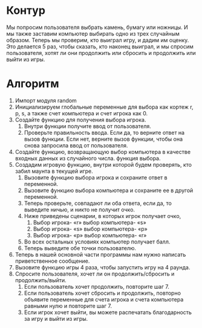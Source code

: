 # Контур

Мы попросим пользователя выбрать камень, бумагу или ножницы. И мы также заставим компьютер выбирать одно из трех случайным образом. Теперь мы проверим, кто выиграл игру, и дадим им оценку. Это делается 5 раз, чтобы сказать, кто наконец выиграл, и мы спросим пользователя, хотят ли они продолжить или сбросить и продолжить или выйти из игры.

# Алгоритм

1. Импорт модуля random
2. Инициализируем глобальные переменные для выбора как кортеж r, p, s, а также счет компьютера и счет игрока как 0.
3. Создайте функцию для получения выбора игрока.
   1. Внутри функции получите ввод от пользователя.
   2. Проверьте правильность ввода. Если да, то верните ответ на вызов функции. Если нет, верните вызов функции, чтобы она снова запросила ввод от пользователя.
4. Создайте функцию, возвращающую выбор компьютера в качестве входных данных из случайного числа. функция выбора.
5. Создадим игровую функцию, внутри которой будем проверять, кто забил маунта в текущей игре.
   1. Вызовите функцию выбора игрока и сохраните ответ в переменной.
   2. Вызовите функцию выбора компьютера и сохраните ее в другой переменной.
   3. Теперь проверьте, совпадают ли оба ответа, если да, то выведите ничью, и никто не получит очко.
   4. Ниже приведены сценарии, в которых игрок получает очко,
      1. Выбор игрока- «r» выбор компьютера- «s»
      2. Выбор игрока- «s» выбор компьютера- «p»
      3. Выбор игрока- «p» выбор компьютера- «r»
   5. Во всех остальных условиях компьютер получает балл.
   6. Теперь выведите обе точки пользователю.
6. Теперь в нашей основной части программы нам нужно написать приветственное сообщение.
7. Вызовите функцию игры 4 раза, чтобы запустить игру на 4 раунда.
8. Спросите пользователя, хочет ли он продолжить/сбросить и продолжить/выйти.
   1. Если пользователь хочет продолжить, повторите шаг 7.
   2. Если пользователь хочет сбросить и продолжить, повторно объявите переменные для счета игрока и счета компьютера равными нулю и повторите шаг 7.
   3. Если игрок хочет выйти, вы можете распечатать благодарность за игру и выйти из игры.
